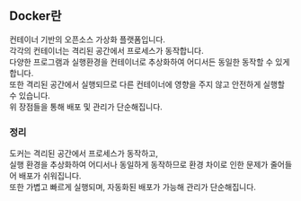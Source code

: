## Docker란
컨테이너 기반의 오픈소스 가상화 플랫폼입니다.<br>
각각의 컨테이너는 격리된 공간에서 프로세스가 동작합니다.<br>
다양한 프로그램과 실행환경을 컨테이너로 추상화하여 어디서든 동일한 동작할 수 있게 합니다.<br>
또한 격리된 공간에서 실행되므로 다른 컨테이너에 영향을 주지 않고 안전하게 실행할 수 있습니다. <br>
위 장점들을 통해 배포 및 관리가 단순해집니다. <br>

### 정리
도커는 격리된 공간에서 프로세스가 동작하고,<br>
실행 환경을 추상화하여 어디서나 동일하게 동작하므로 환경 차이로 인한 문제가 줄어들어 배포가 쉬워집니다.<br>
또한 가볍고 빠르게 실행되며, 자동화된 배포가 가능해 관리가 단순해집니다.
